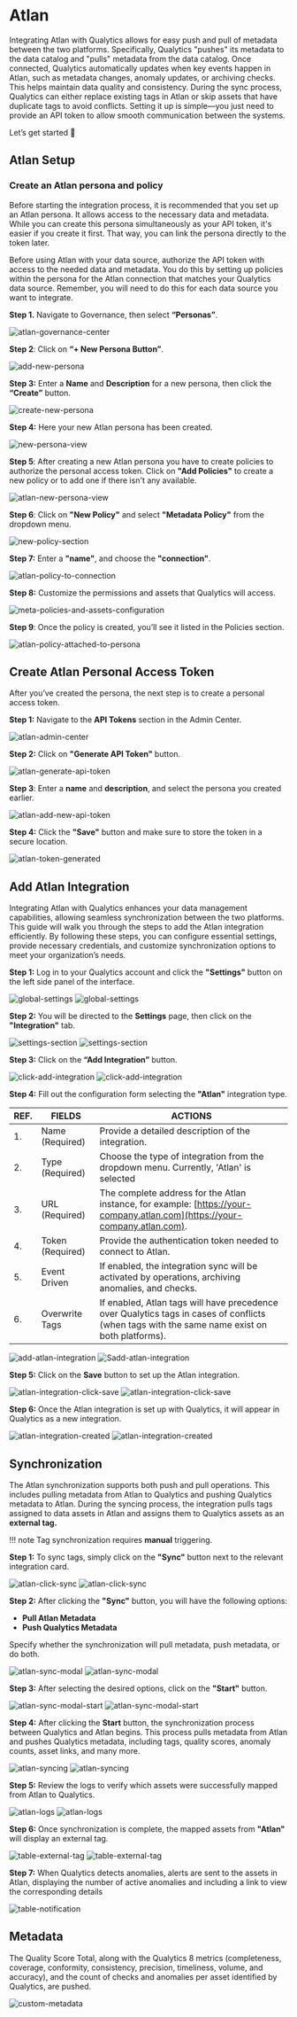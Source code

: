 # Atlan

Integrating Atlan with Qualytics allows for easy push and pull of metadata between the two platforms. Specifically, Qualytics "pushes" its metadata to the data catalog and "pulls" metadata from the data catalog. Once connected, Qualytics automatically updates when key events happen in Atlan, such as metadata changes, anomaly updates, or archiving checks. This helps maintain data quality and consistency. During the sync process, Qualytics can either replace existing tags in Atlan or skip assets that have duplicate tags to avoid conflicts. Setting it up is simple—you just need to provide an API token to allow smooth communication between the systems.

Let’s get started 🚀

## Atlan Setup

### Create an Atlan persona and policy

Before starting the integration process, it is recommended that you set up an Atlan persona. It allows access to the necessary data and metadata. While you can create this persona simultaneously as your API token, it's easier if you create it first. That way, you can link the persona directly to the token later.

Before using Atlan with your data source, authorize the API token with access to the needed data and metadata. You do this by setting up policies within the persona for the Atlan connection that matches your Qualytics data source. Remember, you will need to do this for each data source you want to integrate.

**Step 1.** Navigate to Governance, then select **“Personas”**.

![atlan-governance-center](../../assets/integrations/atlan/atlan-governance-center.png)

**Step 2**: Click on **“+ New Persona Button”**.

![add-new-persona](../../assets/integrations/atlan/atlan-add-new-persona.png)

**Step 3:** Enter a **Name** and **Description** for a new persona, then click the **“Create”** button.

![create-new-persona](../../assets/integrations/atlan/atlan-create-new-persona.png)

**Step 4:** Here your new Atlan persona has been created.

![new-persona-view](../../assets/integrations/atlan/atlan-new-persona-view.png)

**Step 5**: After creating a new Atlan persona you have to create policies to authorize the personal access token. Click on **"Add Policies"** to create a new policy or to add one if there isn't any available.

![atlan-new-persona-view](../../assets/integrations/atlan/atlan-add-policy.png)

**Step 6**: Click on **"New Policy"** and select **"Metadata Policy"** from the dropdown menu.

![new-policy-section](../../assets/integrations/atlan/atlan-new-policy-section.png)

**Step 7:** Enter a **"name"**, and choose the **"connection"**.  

![atlan-policy-to-connection](../../assets/integrations/atlan/atlan-policy-to-connection.png)

**Step 8:** Customize the permissions and assets that Qualytics will access.

![meta-policies-and-assets-configuration](../../assets/integrations/atlan/atlan-metadata-policy-and-assets-configuration.png)

**Step 9**: Once the policy is created, you’ll see it listed in the Policies section.

![atlan-policy-attached-to-persona](../../assets/integrations/atlan/atlan-policy-attached-to-persona.png)

## **Create Atlan Personal Access Token**

After you’ve created the persona, the next step is to create a personal access token.

**Step 1:** Navigate to the **API Tokens** section in the Admin Center.

![atlan-admin-center](../../assets/integrations/atlan/atlan-admin-center.png)

**Step 2:** Click on **"Generate API Token"** button.

![atlan-generate-api-token](../../assets/integrations/atlan/atlan-generate-api-token.png)

**Step 3**: Enter a **name** and **description**, and select the persona you created earlier.

![atlan-add-new-api-token](../../assets/integrations/atlan/atlan-add-new-api-token.png)

**Step 4:** Click the **"Save"** button and make sure to store the token in a secure location.

![atlan-token-generated](../../assets/integrations/atlan/atlan-token-generated.png)

## Add Atlan Integration

Integrating Atlan with Qualytics enhances your data management capabilities, allowing seamless synchronization between the two platforms. This guide will walk you through the steps to add the Atlan integration efficiently. By following these steps, you can configure essential settings, provide necessary credentials, and customize synchronization options to meet your organization’s needs.

**Step 1:** Log in to your Qualytics account and click the **"Settings"** button on the left side panel of the interface.  

![global-settings](../../assets/integrations/atlan/qualytics-global-settings-light.png#only-light)
![global-settings](../../assets/integrations/atlan/qualytics-global-settings-section-dark.png#only-dark)

**Step 2:** You will be directed to the **Settings** page, then click on the **"Integration"** tab.

![settings-section](../../assets/integrations/atlan/qualytics-settings-section-light.png#only-light)
![settings-section](../../assets/integrations/atlan/qualytics-settings-section-dark.png#only-dark)

**Step 3:** Click on the **“Add Integration”** button.

![click-add-integration](../../assets/integrations/atlan/qualytics-click-add-integration-light.png#only-light)
![click-add-integration](../../assets/integrations/atlan/qualytics-click-add-integration-dark.png#only-dark)

**Step 4:**  Fill out the configuration form selecting the **"Atlan"** integration type.

|   REF. | FIELDS | ACTIONS |
|--------|--------|---------|
| 1️. | Name (Required) | Provide a detailed description of the integration. |
| 2. | Type (Required) | Choose the type of integration from the dropdown menu. Currently, 'Atlan' is selected |
| 3. | URL (Required) | The complete address for the Atlan instance, for example: [https://your-company.atlan.com](https://your-company.atlan.com). |
| 4. | Token (Required) | Provide the authentication token needed to connect to Atlan. |
| 5. | Event Driven | If enabled, the integration sync will be activated by operations, archiving anomalies, and checks. |
| 6. | Overwrite Tags | If enabled, Atlan tags will have precedence over Qualytics tags in cases of conflicts (when tags with the same name exist on both platforms). |

![add-atlan-integration](../../assets/integrations/atlan/qualytics-add-atlan-integrations-light.png#only-light)
![Sadd-atlan-integration](../../assets/integrations/atlan/qualytics-add-atlan-integration-dark.png#only-dark)

**Step 5:**  Click on the **Save** button to set up the Atlan integration. 

![atlan-integration-click-save](../../assets/integrations/atlan/atlan-integration-click-save-light.png#only-light)
![atlan-integration-click-save](../../assets/integrations/atlan/atlan-integration-click-save-dark.png#only-dark)

**Step 6:** Once the Atlan integration is set up with Qualytics, it will appear in Qualytics as a new integration. 

![atlan-integration-created](../../assets/integrations/atlan/qualytics-atlan-integration-created-light.png#only-light)
![atlan-integration-created](../../assets/integrations/atlan/qualytics-atlan-integration-created-dark.png#only-dark)


## Synchronization

The Atlan synchronization supports both push and pull operations. This includes pulling metadata from Atlan to Qualytics and pushing Qualytics metadata to Atlan. During the syncing process, the integration pulls tags assigned to data assets in Atlan and assigns them to Qualytics assets as an **external tag.**

!!! note 
    Tag synchronization requires **manual** triggering.

**Step 1:** To sync tags, simply click on the **"Sync"** button next to the relevant integration card.

![atlan-click-sync](../../assets/integrations/atlan/qualytics-atlan-click-sync-light.png#only-light)
![atlan-click-sync](../../assets/integrations/atlan/qualytics-atlan-click-sync-dark.png#only-dark)

**Step 2:** After clicking the **"Sync"** button, you will have the following options:

- **Pull Atlan Metadata**  
- **Push Qualytics Metadata**

Specify whether the synchronization will pull metadata, push metadata, or do both.

![atlan-sync-modal](../../assets/integrations/atlan/atlan-sync-modal-light.png#only-light)
![atlan-sync-modal](../../assets/integrations/atlan/atlan-sync-modal-dark.png#only-dark)

**Step 3:** After selecting the desired options, click on the **"Start"** button.

![atlan-sync-modal-start](../../assets/integrations/atlan/atlan-sync-modal-start-light-16.png#only-light)
![atlan-sync-modal-start](../../assets/integrations/atlan/atlan-sync-modal-start-dark-16.png#only-dark)

**Step 4:** After clicking the **Start** button, the synchronization process between Qualytics and Atlan begins. This process pulls metadata from Atlan and pushes Qualytics metadata, including tags, quality scores, anomaly counts, asset links, and many more.

![atlan-syncing](../../assets/integrations/atlan/qualytics-atlan-syncing-light.png#only-light)
![atlan-syncing](../../assets/integrations/atlan/qualytics-atlan-syncing-dark.png#only-dark)

**Step 5:** Review the logs to verify which assets were successfully mapped from Atlan to Qualytics.

![atlan-logs](../../assets/integrations/atlan/qualytics-atlan-logs-light.png#only-light)
![atlan-logs](../../assets/integrations/atlan/qualytics-atlan-logs-dark.png#only-dark)

**Step 6:** Once synchronization is complete, the mapped assets from **"Atlan"** will display an external tag.   

![table-external-tag](../../assets/integrations/atlan/qualytics-table-external-tag-light.png#only-light)
![table-external-tag](../../assets/integrations/atlan/qualytics-table-external-tag-dark.png#only-dark)

**Step 7:** When Qualytics detects anomalies, alerts are sent to the assets in Atlan, displaying the number of active anomalies and including a link to view the corresponding details

![table-notification](../../assets/integrations/atlan/atlan-qualytics-table-notification.png)

## Metadata  

The Quality Score Total, along with the Qualytics 8 metrics (completeness, coverage, conformity, consistency, precision, timeliness, volume, and accuracy), and the count of checks and anomalies per asset identified by Qualytics, are pushed.

![custom-metadata](../../assets/integrations/atlan/altan-qualytics-custom-metadata.png)


